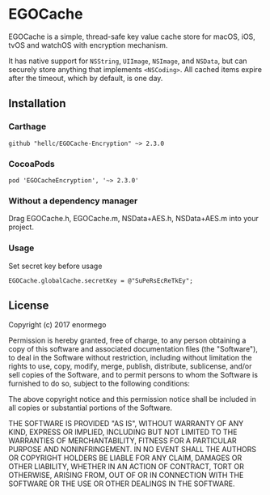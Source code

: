 # EGOCache
EGOCache is a simple, thread-safe key value cache store for macOS, iOS, tvOS and watchOS with encryption mechanism.

It has native support for `NSString`, `UIImage`, `NSImage`, and `NSData`, but can securely store anything that implements `<NSCoding>`.  All cached items expire after the timeout, which by default, is one day.

## Installation

### Carthage

```
github "hellc/EGOCache-Encryption" ~> 2.3.0
```

### CocoaPods

```
pod 'EGOCacheEncryption', '~> 2.3.0'
```

### Without a dependency manager

Drag EGOCache.h, EGOCache.m, NSData+AES.h, NSData+AES.m into your project.

### Usage

Set secret key before usage
```
EGOCache.globalCache.secretKey = @"SuPeRsEcReTkEy";
```

## License
Copyright (c) 2017 enormego

Permission is hereby granted, free of charge, to any person obtaining a copy
of this software and associated documentation files (the "Software"), to deal
in the Software without restriction, including without limitation the rights
to use, copy, modify, merge, publish, distribute, sublicense, and/or sell
copies of the Software, and to permit persons to whom the Software is
furnished to do so, subject to the following conditions:

The above copyright notice and this permission notice shall be included in
all copies or substantial portions of the Software.

THE SOFTWARE IS PROVIDED "AS IS", WITHOUT WARRANTY OF ANY KIND, EXPRESS OR
IMPLIED, INCLUDING BUT NOT LIMITED TO THE WARRANTIES OF MERCHANTABILITY,
FITNESS FOR A PARTICULAR PURPOSE AND NONINFRINGEMENT. IN NO EVENT SHALL THE
AUTHORS OR COPYRIGHT HOLDERS BE LIABLE FOR ANY CLAIM, DAMAGES OR OTHER
LIABILITY, WHETHER IN AN ACTION OF CONTRACT, TORT OR OTHERWISE, ARISING FROM,
OUT OF OR IN CONNECTION WITH THE SOFTWARE OR THE USE OR OTHER DEALINGS IN
THE SOFTWARE.

